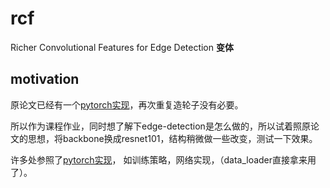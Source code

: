 # rcf
Richer Convolutional Features for Edge Detection **变体**

## motivation
原论文已经有一个[pytorch实现](https://github.com/meteorshowers/RCF-pytorch)，再次重复造轮子没有必要。

所以作为课程作业，同时想了解下edge-detection是怎么做的，所以试着照原论文的思想，将backbone换成resnet101，结构稍微做一些改变，测试一下效果。

许多处参照了[pytorch实现](https://github.com/meteorshowers/RCF-pytorch)， 如训练策略，网络实现，（data_loader直接拿来用了）。

